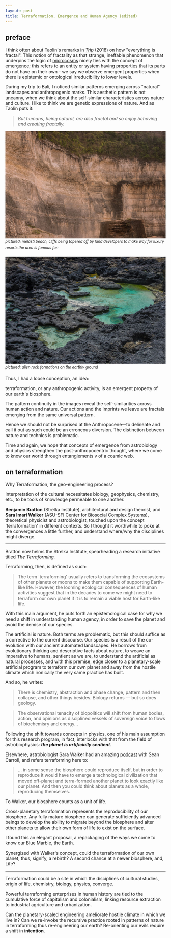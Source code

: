 ```yaml
---
layout: post
title: Terraformation, Emergence and Human Agency (edited)
---
```


## preface

I think often about Taolin's remarks in [*Trip*](https://www.penguinrandomhouse.com/books/547888/trip-by-tao-lin/) (2018) on how "everything is fractal". This notion of fractality as that strange, ineffable phenomenon that underpins the logic of [microcosms](https://en.wikipedia.org/wiki/Macrocosm_and_microcosm) nicely ties with the concept of emergence; this refers to an entity or system having properties that its parts do not have on their own - we say we observe emergent properties when there is epistemic or ontological irreducibility to lower levels.



During my trip to Bali, I noticed similar patterns emerging across "natural" landscapes and anthropogenic marks. This aesthetic pattern is not uncanny, when we think about the self-similar characteristics across nature and culture. I like to think we are genetic expressions of nature. And as Taolin puts it:



> *But humans, being natural, are also fractal and so enjoy behaving and creating fractally.*



![bali-1](\assets\img\bali-1.jpg)
<sup> *pictured: melasti beach, cliffs being tapered off by land developers to make way for luxury resorts the area is famous for*r</sup>

![bali-2](\assets\img\bali-2.jpg)
<sup> *pictured: alien rock formations on the earthly ground* </sup>


Thus, I had a loose conception, an idea: 

terraformation, or any anthropogenic activity, is an emergent property of our earth's biosphere. 



The pattern continuity in the images reveal the self-similarities across human action and nature. Our actions and the imprints we leave are fractals emerging from the same universal pattern.

Hence we should not be surprised at the Anthropocene—to delineate and call it out as such could be an erroneous diversion. The distinction between nature and technics is problematic. 

Time and again, we hope that concepts of emergence from astrobiology and physics strengthen the post-anthropocentric thought, where we come to know our world through entanglements v of a cosmic web. 



## on terraformation

Why Terraformation, the geo-engineering process? 

Interpretation of the cultural necessitates biology, geophysics, chemistry, etc., to be tools of knowledge permeable to one another. 

**Benjamin Bratton** (Strelka Institute), architectural and design theorist, and **Sara Imari Walker** (ASU-SFI Center for Biosocial Complex Systems), theoretical physicist and astrobiologist, touched upon the concept 'terraformation' in different contexts. So I thought it worthwhile to poke at the convergences a little further, and understand where/why the disciplines might diverge. 

---



Bratton now helms the Strelka Institute, spearheading a research initiative titled *The Terraforming.*

Terraforming, then, is defined as such:

> The term 'terraforming' usually refers to transforming the ecosystems of other planets or moons to make them capable of supporting Earth-like life. However, the looming ecological consequences of human activities suggest that in the decades to come we might need to terraform our own planet if it is to remain a viable host for Earth-like life.

With this main argument, he puts forth an epistemological case for why we need a shift in understanding human agency, in order to save the planet and avoid the demise of our species. 

The artificial is nature. Both terms are problematic, but this should suffice as a corrective to the current discourse. Our species is a result of the co-evolution with our ancient automated landscapes. He borrows from evolutionary thinking and descriptive facts about nature, to weave an imperative to humans, sentient as we are, to understand the artificial as natural processes, and with this premise, edge closer to a planetary-scale artificial program to terraform our own planet and away from the hostile climate which ironically the very same practice has built. 

And so, he writes: 

> There is chemistry, abstraction and phase change, pattern and then collapse, and other things besides. Biology returns — but so does geology. 

> The observational tenacity of biopolitics will shift from human bodies, action, and opinions as disciplined vessels of sovereign voice to flows of biochemisry and energy...

Following the shift towards concepts in physics, one of his main assumption for this research program, in fact, interlocks with that from the field of astrobiophysics: ***the planet is artificially sentient***.



Elsewhere, astrobiologist Sara Walker had an amazing [podcast](https://www.preposterousuniverse.com/podcast/2020/01/13/79-sara-imari-walker-on-information-and-the-origin-of-life/) with Sean Carroll, and refers terraforming here to: 

> ... in some sense the biosphere could reproduce itself, but in order to reproduce it would have to emerge a technological civilization that moved off-planet and terra-formed another planet to look exactly like our planet. And then you could think about planets as a whole, reproducing themselves.

To Walker, our biosphere counts as a unit of life. 

Cross-planetary terraformation represents the reproducibility of our biosphere. Any fully mature biosphere can generate sufficiently advanced beings to develop the ability to migrate beyond the biosphere and alter other planets to allow their own form of life to exist on the surface. 

I found this an elegant proposal, a repackaging of the ways we come to know our Blue Marble, the Earth. 

Synergized with Walker's concept, could the terraformation of our own planet, thus, signify, a rebirth? A second chance at a newer biosphere, and, Life? 

---

Terraformation could be a site in which the disciplines of cultural studies, origin of life, chemistry, biology, physics, converge. 

Powerful terraforming enterprises in human history are tied to the cumulative force of capitalism and colonialism, linking resource extraction to industrial agriculture and urbanization. 

Can the planetary-scaled engineering ameliorate hostile climate in which we live in? Can we re-invoke the recursive practice rooted in patterns of nature in terraforming thus re-engineering our earth? Re-orienting our evils require a shift in **intention**. 

